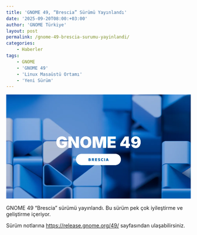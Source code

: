 ```yaml
---
title: 'GNOME 49, “Brescia” Sürümü Yayınlandı'
date: '2025-09-20T08:00:+03:00'
author: 'GNOME Türkiye'
layout: post
permalink: /gnome-49-brescia-surumu-yayinlandi/
categories:
    - Haberler
tags:
    - GNOME
    - 'GNOME 49'
    - 'Linux Masaüstü Ortamı'
    - 'Yeni Sürüm'
---
```


![GNOME 49](/media/2025/09/49.webp "GNOME 49 afişi")

GNOME 49 “Brescia” sürümü yayınlandı. Bu sürüm pek çok iyileştirme ve geliştirme içeriyor.


Sürüm notlarına <https://release.gnome.org/49/> sayfasından ulaşabilirsiniz.
